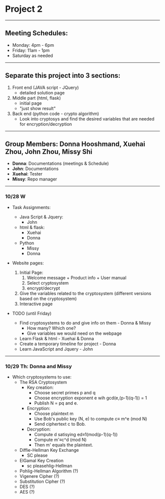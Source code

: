 # Project 2
---

## Meeting Schedules:
* Monday: 4pm - 6pm
* Friday: 11am - 1pm
* Saturday as needed
---

## Separate this project into 3 sections:
1. Front end (JAVA script - JQuery)
	- detailed solution page
2. Middle part (html, flask)
	- initial page
	- "just show result"
3. Back end (python code - crypto algorithm)
	- Look into cryptosys and find the desired variables that are needed for encryption/decryption

---

## Group Members: Donna Hooshmand, Xuehai Zhou, John Zhou, Missy Shi
* **Donna**: Documentations (meetings & Schedule)
* **John**: Documentations
* **Xuehai**: Tester
* **Missy**: Repo manager

---

### 10/28 W
* Task Assignments:
	* Java Script & Jquery:
		- John
	* html & flask:
		- Xuehai
		- Donna
	* Python
		- Missy
		- Donna

* Website pages:
	1. Initial Page:
		1. Welcome message + Product info + User manual
		2. Select cryptosystem
		3. encrypt/decrypt
	2. Give the variables related to the cryptosystem (different versions based on the cryptosystem)
	3. Interactive page

* TODO (until Friday)
	- Find cryptosystems to do and give info on them - Donna & Missy
		- How many? Which one?
	 	- Give variables we would need on the webpage
	- Learn Flask & html - Xuehai & Donna
	- Create a temporary timeline for project - Donna
	- Learn JavaScript and Jquery - John


---

### 10/29 Th: Donna and Missy
* Which cryptosystems to use:
	* The RSA Cryptosystem 
		- Key creation:
			- Choose secret primes p and q
			- Choose encryption exponent e wih gcd(e,(p-1)(q-1)) = 1
			- Publish N = pq and e.
		- Encryption:
			- Choose plaintext m
			- Use Bob's public key (N, e) to compute c≡ m^e (mod N)
			- Send ciphertext c to Bob.
		- Decryption:
			- Compute d satisying ed≡1(mod(p-1)(q-1))
			- Compute m'≡c^d (mod N)
			- Then m' equals the plaintext.
	- Diffie-Hellman Key Exchange
		- SC please
	- ElGamal Key Creation 
		- sc pleasehlig-Hellman
	- Pohlig-Hellman Algorithm (?)
	- Vigenere Cipher (?)
	- Substitution Cipher (?)
	- DES (?)
	- AES (?)

